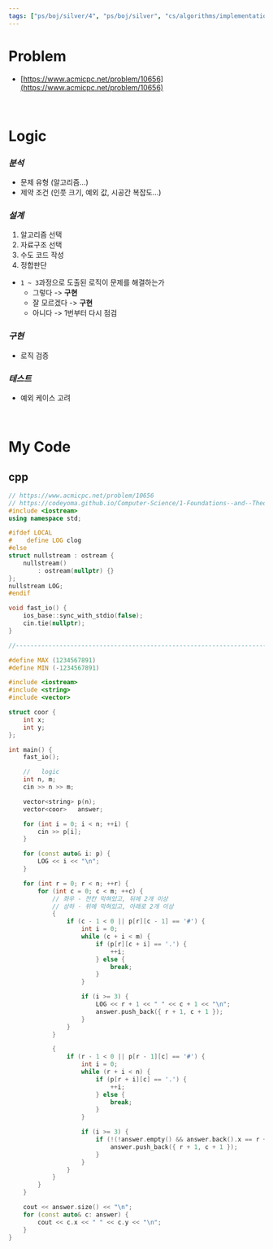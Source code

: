 ```yaml
---
tags: ["ps/boj/silver/4", "ps/boj/silver", "cs/algorithms/implementation/ps"]
---
```


# Problem
- [https://www.acmicpc.net/problem/10656](https://www.acmicpc.net/problem/10656)

<br/>

# Logic

### *분석*
- 문제 유형 (알고리즘...)
- 제약 조건 (인풋 크기, 예외 값, 시공간 복잡도...)

### *설계*
1. 알고리즘 선택
2. 자료구조 선택
3. 수도 코드 작성
4. 정합판단
  - `1 ~ 3`과정으로 도출된 로직이 문제를 해결하는가
    - 그렇다 -> **구현**
    - 잘 모르겠다 -> **구현**
    - 아니다 -> 1번부터 다시 점검

### *구현*
- 로직 검증

### *테스트*
- 예외 케이스 고려

<br/>

# My Code
## cpp
```cpp title="boj/10656.cpp"
// https://www.acmicpc.net/problem/10656
// https://codeyoma.github.io/Computer-Science/1-Foundations--and--Theory/Algorithms/ps/boj/10656/10656
#include <iostream>
using namespace std;

#ifdef LOCAL
#    define LOG clog
#else
struct nullstream : ostream {
    nullstream()
        : ostream(nullptr) {}
};
nullstream LOG;
#endif

void fast_io() {
    ios_base::sync_with_stdio(false);
    cin.tie(nullptr);
}

//--------------------------------------------------------------------------------------------------

#define MAX (1234567891)
#define MIN (-1234567891)

#include <iostream>
#include <string>
#include <vector>

struct coor {
    int x;
    int y;
};

int main() {
    fast_io();

    //   logic
    int n, m;
    cin >> n >> m;

    vector<string> p(n);
    vector<coor>   answer;

    for (int i = 0; i < n; ++i) {
        cin >> p[i];
    }

    for (const auto& i: p) {
        LOG << i << "\n";
    }

    for (int r = 0; r < n; ++r) {
        for (int c = 0; c < m; ++c) {
            // 좌우 - 전칸 막혀있고, 뒤에 2개 이상
            // 상하 - 위에 막혀있고, 아래로 2개 이상
            {
                if (c - 1 < 0 || p[r][c - 1] == '#') {
                    int i = 0;
                    while (c + i < m) {
                        if (p[r][c + i] == '.') {
                            ++i;
                        } else {
                            break;
                        }
                    }

                    if (i >= 3) {
                        LOG << r + 1 << " " << c + 1 << "\n";
                        answer.push_back({ r + 1, c + 1 });
                    }
                }
            }

            {
                if (r - 1 < 0 || p[r - 1][c] == '#') {
                    int i = 0;
                    while (r + i < n) {
                        if (p[r + i][c] == '.') {
                            ++i;
                        } else {
                            break;
                        }
                    }

                    if (i >= 3) {
                        if (!(!answer.empty() && answer.back().x == r + 1 && answer.back().y == c + 1)) {
                            answer.push_back({ r + 1, c + 1 });
                        }
                    }
                }
            }
        }
    }

    cout << answer.size() << "\n";
    for (const auto& c: answer) {
        cout << c.x << " " << c.y << "\n";
    }
}

```

